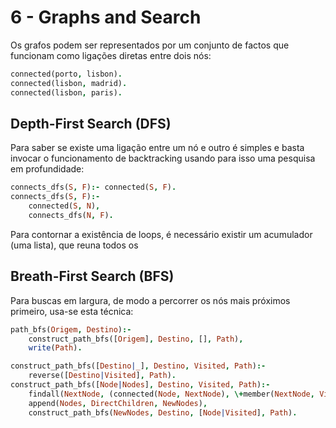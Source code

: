 # 6 - Graphs and Search

Os grafos podem ser representados por um conjunto de factos que funcionam como ligações diretas entre dois nós:

```prolog
connected(porto, lisbon).
connected(lisbon, madrid).
connected(lisbon, paris).
```

## Depth-First Search (DFS)

Para saber se existe uma ligação entre um nó e outro é simples e basta invocar o funcionamento de backtracking usando para isso uma pesquisa em profundidade:

```prolog
connects_dfs(S, F):- connected(S, F).
connects_dfs(S, F):-
    connected(S, N),
    connects_dfs(N, F).
```

Para contornar a existência de loops, é necessário existir um acumulador (uma lista), que reuna todos os 

## Breath-First Search (BFS)

Para buscas em largura, de modo a percorrer os nós mais próximos primeiro, usa-se esta técnica:

```prolog
path_bfs(Origem, Destino):-
    construct_path_bfs([Origem], Destino, [], Path),
    write(Path).

construct_path_bfs([Destino|_], Destino, Visited, Path):-
    reverse([Destino|Visited], Path).
construct_path_bfs([Node|Nodes], Destino, Visited, Path):-
    findall(NextNode, (connected(Node, NextNode), \+member(NextNode, Visited), \+member(NextNode, [Node|Nodes])), DirectChildren),
    append(Nodes, DirectChildren, NewNodes),
    construct_path_bfs(NewNodes, Destino, [Node|Visited], Path).
```